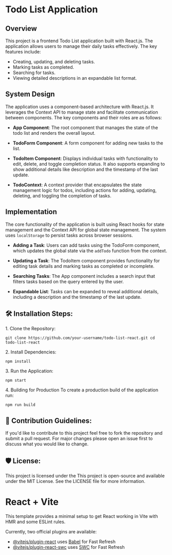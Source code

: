 # Todo List Application

## Overview

This project is a frontend Todo List application built with React.js. The application allows users to manage their daily tasks effectively. The key features include:

- Creating, updating, and deleting tasks.
- Marking tasks as completed.
- Searching for tasks.
- Viewing detailed descriptions in an expandable list format.

## System Design

The application uses a component-based architecture with React.js. It leverages the Context API to manage state and facilitate communication between components. The key components and their roles are as follows:

- **App Component**: The root component that manages the state of the todo list and renders the overall layout.

- **TodoForm Component**: A form component for adding new tasks to the list.

- **TodoItem Component**: Displays individual tasks with functionality to edit, delete, and toggle completion status. It also supports expanding to show additional details like description and the timestamp of the last update.

- **TodoContext**: A context provider that encapsulates the state management logic for todos, including actions for adding, updating, deleting, and toggling the completion of tasks.

## Implementation

The core functionality of the application is built using React hooks for state management and the Context API for global state management. The system uses `localStorage` to persist tasks across browser sessions.

- **Adding a Task**: Users can add tasks using the TodoForm component, which updates the global state via the `addTodo` function from the context.

- **Updating a Task**: The TodoItem component provides functionality for editing task details and marking tasks as completed or incomplete.

- **Searching Tasks**: The App component includes a search input that filters tasks based on the query entered by the user.

- **Expandable List**: Tasks can be expanded to reveal additional details, including a description and the timestamp of the last update.


<h2>🛠️ Installation Steps:</h2>

<p>1. Clone the Repository:</p>

```
git clone https://github.com/your-username/todo-list-react.git cd todo-list-react
```

<p>2. Install Dependencies:</p>

```
npm install
```

<p>3. Run the Application:</p>

```
npm start
```

<p>4. Building for Production To create a production build of the application run:</p>

```
npm run build
```

<h2>🍰 Contribution Guidelines:</h2>

If you'd like to contribute to this project feel free to fork the repository and submit a pull request. For major changes please open an issue first to discuss what you would like to change.

<h2>🛡️ License:</h2>

This project is licensed under the This project is open-source and available under the MIT License. See the LICENSE file for more information.

# React + Vite

This template provides a minimal setup to get React working in Vite with HMR and some ESLint rules.

Currently, two official plugins are available:

- [@vitejs/plugin-react](https://github.com/vitejs/vite-plugin-react/blob/main/packages/plugin-react/README.md) uses [Babel](https://babeljs.io/) for Fast Refresh
- [@vitejs/plugin-react-swc](https://github.com/vitejs/vite-plugin-react-swc) uses [SWC](https://swc.rs/) for Fast Refresh
